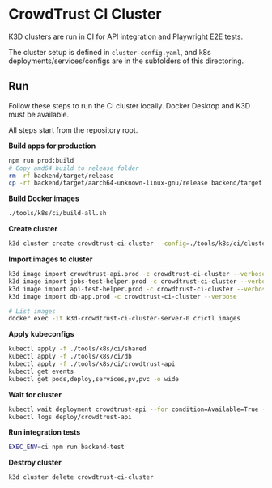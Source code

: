# CrowdTrust CI Cluster

K3D clusters are run in CI for API integration and Playwright E2E tests.

The cluster setup is defined in `cluster-config.yaml`, and k8s deployments/services/configs are in the subfolders of this directoring.

## Run

Follow these steps to run the CI cluster locally. Docker Desktop and K3D must be available.

All steps start from the repository root.

**Build apps for production**

```bash
npm run prod:build
# Copy amd64 build to release folder
rm -rf backend/target/release
cp -rf backend/target/aarch64-unknown-linux-gnu/release backend/target
```

**Build Docker images**

```bash
./tools/k8s/ci/build-all.sh
```

**Create cluster**

```bash
k3d cluster create crowdtrust-ci-cluster --config=./tools/k8s/ci/cluster-config.yaml
```

**Import images to cluster**

```bash
k3d image import crowdtrust-api.prod -c crowdtrust-ci-cluster --verbose
k3d image import jobs-test-helper.prod -c crowdtrust-ci-cluster --verbose
k3d image import api-test-helper.prod -c crowdtrust-ci-cluster --verbose
k3d image import db-app.prod -c crowdtrust-ci-cluster --verbose

# List images
docker exec -it k3d-crowdtrust-ci-cluster-server-0 crictl images
```

**Apply kubeconfigs**

```bash
kubectl apply -f ./tools/k8s/ci/shared
kubectl apply -f ./tools/k8s/ci/db
kubectl apply -f ./tools/k8s/ci/crowdtrust-api
kubectl get events
kubectl get pods,deploy,services,pv,pvc -o wide
```

**Wait for cluster**

```bash
kubectl wait deployment crowdtrust-api --for condition=Available=True --timeout=90s
kubectl logs deploy/crowdtrust-api
```

**Run integration tests**

```bash
EXEC_ENV=ci npm run backend-test
```

**Destroy cluster**

```bash
k3d cluster delete crowdtrust-ci-cluster
```
